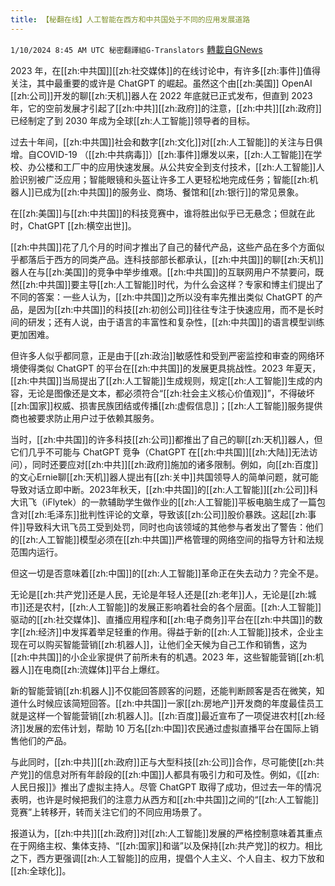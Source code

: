 ```yaml
---
title: 【秘翻在线】人工智能在西方和中共国处于不同的应用发展道路
---
```

`1/10/2024 8:45 AM UTC 秘密翻譯組G-Translators` [轉載自GNews](https://gnews.org/articles/2204020)

2023 年，在[[zh:中共国]][[zh:社交媒体]]的在线讨论中，有许多[[zh:事件]]值得关注，其中最重要的或许是 ChatGPT 的崛起。虽然这个由[[zh:美国]] OpenAI [[zh:公司]]开发的聊[[zh:天机]]器人在 2022 年底就已正式发布，但直到 2023 年，它的空前发展才引起了[[zh:中共]][[zh:政府]]的注意，[[zh:中共]][[zh:政府]]已经制定了到 2030 年成为全球[[zh:人工智能]]领导者的目标。

过去十年间，[[zh:中共国]]社会和数字[[zh:文化]]对[[zh:人工智能]]的关注与日俱增。自COVID-19 （[[zh:中共病毒]]）[[zh:事件]]爆发以来，[[zh:人工智能]]在学校、办公楼和工厂中的应用快速发展。从公共安全到支付技术，[[zh:人工智能]]人脸识别被广泛应用；智能眼镜和头盔让许多工人更轻松地完成任务；智能[[zh:机器人]]已成为[[zh:中共国]]的服务业、商场、餐馆和[[zh:银行]]的常见景象。

在[[zh:美国]]与[[zh:中共国]]的科技竞赛中，谁将胜出似乎已无悬念；但就在此时，ChatGPT [[zh:横空出世]]。

[[zh:中共国]]花了几个月的时间才推出了自己的替代产品，这些产品在多个方面似乎都落后于西方的同类产品。连科技部部长都承认，[[zh:中共国]]的聊[[zh:天机]]器人在与[[zh:美国]]的竞争中举步维艰。[[zh:中共国]]的互联网用户不禁要问，既然[[zh:中共国]]要主导[[zh:人工智能]]时代，为什么会这样？专家和博主们提出了不同的答案：一些人认为，[[zh:中共国]]之所以没有率先推出类似 ChatGPT 的产品，是因为[[zh:中共国]]的科技[[zh:初创公司]]往往专注于快速应用，而不是长时间的研发；还有人说，由于语言的丰富性和复杂性，[[zh:中共国]]的语言模型训练更加困难。

但许多人似乎都同意，正是由于[[zh:政治]]敏感性和受到严密监控和审查的网络环境使得类似 ChatGPT 的平台在[[zh:中共国]]的发展更具挑战性。2023 年夏天，[[zh:中共国]]当局提出了[[zh:人工智能]]生成规则，规定[[zh:人工智能]]生成的内容，无论是图像还是文本，都必须符合“[[zh:社会主义核心价值观]]”，不得破坏[[zh:国家]]权威、损害民族团结或传播[[zh:虚假信息]]；[[zh:人工智能]]服务提供商也被要求防止用户过于依赖其服务。

当时，[[zh:中共国]]的许多科技[[zh:公司]]都推出了自己的聊[[zh:天机]]器人，但它们几乎不可能与 ChatGPT 竞争（ChatGPT 在[[zh:中共国]][[zh:大陆]]无法访问），同时还要应对[[zh:中共]][[zh:政府]]施加的诸多限制。例如，向[[zh:百度]]的文心Ernie聊[[zh:天机]]器人提出有[[zh:关中]]共国领导人的简单问题，就可能导致对话立即中断。2023年秋天，[[zh:中共国]]的[[zh:人工智能]][[zh:公司]]科大讯飞（iFlytek）的一款辅助学生做作业的[[zh:人工智能]]平板电脑生成了一篇包含对[[zh:毛泽东]]批判性评论的文章，导致该[[zh:公司]]股价暴跌。这起[[zh:事件]]导致科大讯飞员工受到处罚，同时也向该领域的其他参与者发出了警告：他们的[[zh:人工智能]]模型必须在[[zh:中共国]]严格管理的网络空间的指导方针和法规范围内运行。

但这一切是否意味着[[zh:中国]]的[[zh:人工智能]]革命正在失去动力？完全不是。

无论是[[zh:共产党]]还是人民，无论是年轻人还是[[zh:老年]]人，无论是[[zh:城市]]还是农村，[[zh:人工智能]]的发展正影响着社会的各个层面。[[zh:人工智能]]驱动的[[zh:社交媒体]]、直播应用程序和[[zh:电子商务]]平台在[[zh:中共国]]的数字[[zh:经济]]中发挥着举足轻重的作用。得益于新的[[zh:人工智能]]技术，企业主现在可以购买智能营销[[zh:机器人]]，让他们全天候为自己工作和销售，这为[[zh:中共国]]的小企业家提供了前所未有的机遇。2023 年，这些智能营销[[zh:机器人]]在电商[[zh:流媒体]]平台上爆红。

新的智能营销[[zh:机器人]]不仅能回答顾客的问题，还能判断顾客是否在微笑，知道什么时候应该简短回答。[[zh:中共国]]一家[[zh:房地产]]开发商的年度最佳员工就是这样一个智能营销[[zh:机器人]]。[[zh:百度]]最近宣布了一项促进农村[[zh:经济]]发展的宏伟计划，帮助 10 万名[[zh:中国]]农民通过虚拟直播平台在国际上销售他们的产品。

与此同时，[[zh:中共]][[zh:政府]]正与大型科技[[zh:公司]]合作，尽可能使[[zh:共产党]]的信息对所有年龄段的[[zh:中国]]人都具有吸引力和可及性。例如，《[[zh:人民日报]]》推出了虚拟主持人。尽管 ChatGPT 取得了成功，但过去一年的情况表明，也许是时候把我们的注意力从西方和[[zh:中共国]]之间的“[[zh:人工智能]]竞赛”上转移开，转而关注它们的不同应用场景了。

报道认为，[[zh:中共]][[zh:政府]]对[[zh:人工智能]]发展的严格控制意味着其重点在于网络主权、集体支持、“[[zh:国家]]和谐”以及保持[[zh:共产党]]的权力。相比之下，西方更强调[[zh:人工智能]]的应用，提倡个人主义、个人自主、权力下放和[[zh:全球化]]。

